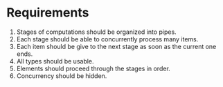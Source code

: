 # Requirements

1. Stages of computations should be organized into pipes.
2. Each stage should be able to concurrently process many items.
3. Each item should be give to the next stage as soon as the current one ends.
4. All types should be usable.
5. Elements should proceed through the stages in order.
6. Concurrency should be hidden.
